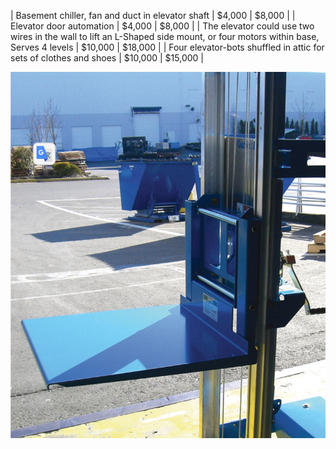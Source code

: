 | Basement chiller, fan and duct in elevator shaft | $4,000 | $8,000 |
| Elevator door automation | $4,000 | $8,000 |
| The elevator could use two wires in the wall to lift an L-Shaped side mount, or four motors within base, Serves 4 levels | $10,000 | $18,000 |
| Four elevator-bots shuffled in attic for sets of clothes and shoes  | $10,000 | $15,000 |

<img src="../elevator/img/LShape.jpg">